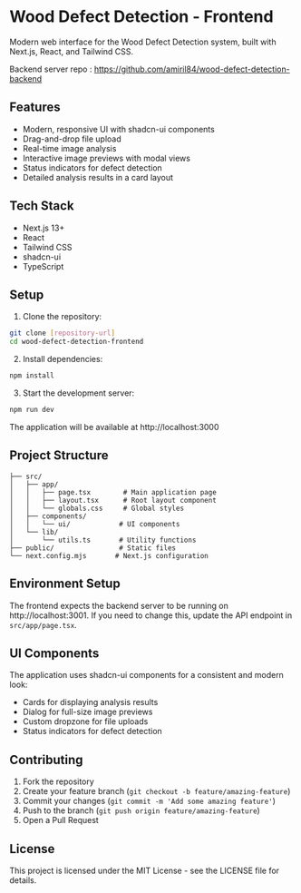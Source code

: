 # Wood Defect Detection - Frontend

Modern web interface for the Wood Defect Detection system, built with Next.js, React, and Tailwind CSS.

Backend server repo : https://github.com/amiril84/wood-defect-detection-backend

## Features

- Modern, responsive UI with shadcn-ui components
- Drag-and-drop file upload
- Real-time image analysis
- Interactive image previews with modal views
- Status indicators for defect detection
- Detailed analysis results in a card layout

## Tech Stack

- Next.js 13+
- React
- Tailwind CSS
- shadcn-ui
- TypeScript

## Setup

1. Clone the repository:
```bash
git clone [repository-url]
cd wood-defect-detection-frontend
```

2. Install dependencies:
```bash
npm install
```

3. Start the development server:
```bash
npm run dev
```

The application will be available at http://localhost:3000

## Project Structure

```
├── src/
│   ├── app/
│   │   ├── page.tsx        # Main application page
│   │   ├── layout.tsx      # Root layout component
│   │   └── globals.css     # Global styles
│   ├── components/
│   │   └── ui/            # UI components
│   └── lib/
│       └── utils.ts       # Utility functions
├── public/                # Static files
└── next.config.mjs       # Next.js configuration
```

## Environment Setup

The frontend expects the backend server to be running on http://localhost:3001. If you need to change this, update the API endpoint in `src/app/page.tsx`.

## UI Components

The application uses shadcn-ui components for a consistent and modern look:

- Cards for displaying analysis results
- Dialog for full-size image previews
- Custom dropzone for file uploads
- Status indicators for defect detection

## Contributing

1. Fork the repository
2. Create your feature branch (`git checkout -b feature/amazing-feature`)
3. Commit your changes (`git commit -m 'Add some amazing feature'`)
4. Push to the branch (`git push origin feature/amazing-feature`)
5. Open a Pull Request

## License

This project is licensed under the MIT License - see the LICENSE file for details.
